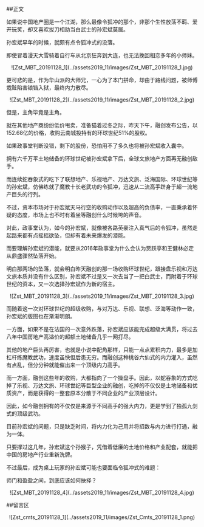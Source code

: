 ##正文

如果说中国地产圈是一个江湖，那么最像令狐冲的那个，非那个生性放荡不羁、爱开玩笑，却又喜欢拔刀相助当白武士的孙宏斌莫属。

孙宏斌早年的时候，就颇有点令狐冲式的没落。

即使冒着漫天大雪骑着自行车从北京狂奔到大连，也无法挽回相恋多年的小师妹。

 <div align="center">![Zst_MBT_20191128_1](../assets2019_11/images/Zst_MBT_20191128_1.jpg)</div>

更可悲的是，作为华山派的大师兄，一心为了本门拼命，却由于路线问题，被师傅栽赃陷害锒铛入狱，最终内力散尽。

 <div align="center">![Zst_MBT_20191128_2](../assets2019_11/images/Zst_MBT_20191128_2.jpg)</div>

但是，主角毕竟是主角。

就在其他地产商纷纷低价甩卖，准备猫着过冬之际，昨天下午，融创发布公告，以152.68亿的价格，收购云南城投持有的环球世纪51%的股权。

如果政事堂判断没错，剩下的股份，恐怕用不了多久也将被孙宏斌收入囊中。

拥有六千万平土地储备的环球世纪被孙宏斌拿下后，全球文旅地产方面再无融创敌手。

而连续蛇吞象式的吃下了联想地产、乐视地产、万达文旅、泛海国际、环球世纪等的孙宏斌，仿佛练就了魔教十长老武功的令狐冲，迅速从二流高手跻身于超一流地产巨头的行列。

不过，资本市场对于孙宏斌天马行空的收购动作以及超高的负债率，一直秉承着怀疑的态度，市场上也不时有着坐等融创什么时候垮的声音。

对此，政事堂认为，如今的孙宏斌，就像被各路英豪注入真气后的令狐冲，虽然走起路来都有点摇摇欲坠，但却有着未来爆发的潜能。

而要理解孙宏斌的潜能，就要从2016年政事堂为什么会认为贾跃亭和王健林必定从鼎盛骤然坠落开始。

明白那两场的坠落，就会明白昨天融创的那一场收购环球世纪，跟接盘乐视和万达文旅本质并没有什么区别，孙宏斌不过是又一次去当了一把白武士，而附着于环球世纪的资本，又一次选择孙宏斌作为新的宿主。

 <div align="center">![Zst_MBT_20191128_3](../assets2019_11/images/Zst_MBT_20191128_3.jpg)</div>

而随着这一次对环球世纪的超级收购，与对万达、乐视、联想、泛海等动作一致，孙宏斌的版图也在渐渐明朗。

一方面，如果不是在法国的一次意外跌落，孙宏斌应该能完成超级大满贯，将过去八年中国房地产高溢价的超额土地储备几乎一网打尽。

其他的地产巨头再厉害，也就是小说中配角那样，只能一点点累积内力，最多是加杠杆练魔教武功，速度虽快但后患无穷。而融创这种桃谷六仙式的内力灌入，虽然有点乱，但分分钟就能催出来一个顶级内力高手。

而一方面，融创这些年的收购，大都指向了一个操盘手。因此，以蛇吞象的方式吃掉了乐视、万达文旅、环球世纪等巨型企业的融创，吃掉的不仅仅是土地储备和优质资产，而是获得的一整套原本分散于不同企业的产业顶层设计。

因此，如今融创拥有的不仅仅是来源于不同高手的强大内力，更是学到了独孤九剑式的顶级武功。

目前孙宏斌的问题，只是缺乏时间，将内力化为己用并将招数与内力进行打通，融为一体。

只要撑过这几年，孙宏斌这个孙猴子，凭借着低廉的土地价格和产业配套，就能把中国的房地产行业重新洗牌。

不过最后，成为桌上玩家的孙宏斌可能也要面临令狐冲式的难题：

师门和盈盈之间，到底应该如何抉择？
 
 <div align="center">![Zst_MBT_20191128_4](../assets2019_11/images/Zst_MBT_20191128_4.jpg)</div>


##留言区
 <div align="center">![Zst_cmts_20191128_1](../assets2019_11/images/Zst_Cmts_20191128_1.png)</div>